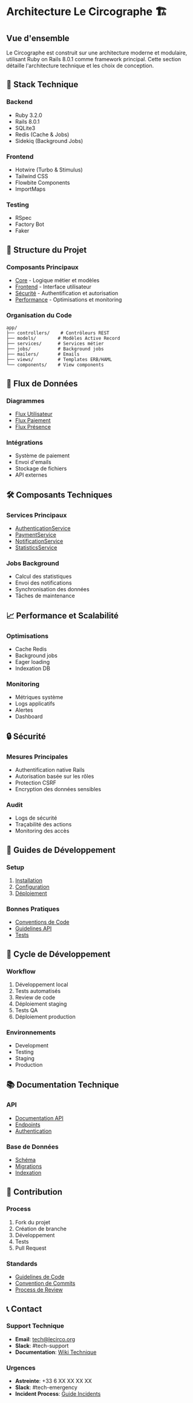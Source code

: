 # Architecture Le Circographe 🏗️

## Vue d'ensemble

Le Circographe est construit sur une architecture moderne et modulaire, utilisant Ruby on Rails 8.0.1 comme framework principal. Cette section détaille l'architecture technique et les choix de conception.

## 🔧 Stack Technique

### Backend
- Ruby 3.2.0
- Rails 8.0.1
- SQLite3
- Redis (Cache & Jobs)
- Sidekiq (Background Jobs)

### Frontend
- Hotwire (Turbo & Stimulus)
- Tailwind CSS
- Flowbite Components
- ImportMaps

### Testing
- RSpec
- Factory Bot
- Faker

## 📂 Structure du Projet

### Composants Principaux
- [Core](docs/architecture/README.md) - Logique métier et modèles
- [Frontend](docs/architecture/README.md) - Interface utilisateur
- [Sécurité](docs/architecture/README.md) - Authentification et autorisation
- [Performance](docs/architecture/README.md) - Optimisations et monitoring

### Organisation du Code
```
app/
├── controllers/    # Contrôleurs REST
├── models/        # Modèles Active Record
├── services/      # Services métier
├── jobs/          # Background jobs
├── mailers/       # Emails
├── views/         # Templates ERB/HAML
└── components/    # View components
```

## 🔄 Flux de Données

### Diagrammes
- [Flux Utilisateur](/docs/architecture/flow.md#user-flow)
- [Flux Paiement](/docs/architecture/flow.md#payment-flow)
- [Flux Présence](/docs/architecture/flow.md#attendance-flow)

### Intégrations
- Système de paiement
- Envoi d'emails
- Stockage de fichiers
- API externes

## 🛠️ Composants Techniques

### Services Principaux
- [AuthenticationService](/docs/architecture/components.md#authentication)
- [PaymentService](/docs/architecture/components.md#payment)
- [NotificationService](/docs/architecture/components.md#notification)
- [StatisticsService](/docs/architecture/components.md#statistics)

### Jobs Background
- Calcul des statistiques
- Envoi des notifications
- Synchronisation des données
- Tâches de maintenance

## 📈 Performance et Scalabilité

### Optimisations
- Cache Redis
- Background jobs
- Eager loading
- Indexation DB

### Monitoring
- Métriques système
- Logs applicatifs
- Alertes
- Dashboard

## 🔒 Sécurité

### Mesures Principales
- Authentification native Rails
- Autorisation basée sur les rôles
- Protection CSRF
- Encryption des données sensibles

### Audit
- Logs de sécurité
- Traçabilité des actions
- Monitoring des accès

## 📝 Guides de Développement

### Setup
1. [Installation](/docs/architecture/technical/installation.md)
2. [Configuration](/docs/architecture/technical/configuration.md)
3. [Déploiement](docs/architecture/technical/deployment/deployment.md)

### Bonnes Pratiques
- [Conventions de Code](/docs/architecture/technical/conventions.md)
- [Guidelines API](/docs/architecture/technical/api_guidelines.md)
- [Tests](/docs/architecture/technical/testing.md)

## 🔄 Cycle de Développement

### Workflow
1. Développement local
2. Tests automatisés
3. Review de code
4. Déploiement staging
5. Tests QA
6. Déploiement production

### Environnements
- Development
- Testing
- Staging
- Production

## 📚 Documentation Technique

### API
- [Documentation API](docs/architecture/README.md)
- [Endpoints](/docs/architecture/technical/api/endpoints.md)
- [Authentication](docs/architecture/technical/api/auth.md)

### Base de Données
- [Schéma](/docs/architecture/technical/database/schema.md)
- [Migrations](/docs/architecture/technical/database/migrations.md)
- [Indexation](/docs/architecture/technical/database/indexes.md)

## 🤝 Contribution

### Process
1. Fork du projet
2. Création de branche
3. Développement
4. Tests
5. Pull Request

### Standards
- [Guidelines de Code](/docs/architecture/technical/guidelines.md)
- [Convention de Commits](/docs/architecture/technical/commits.md)
- [Process de Review](/docs/architecture/technical/review.md)

## 📞 Contact

### Support Technique
- **Email**: tech@lecirco.org
- **Slack**: #tech-support
- **Documentation**: [Wiki Technique](/docs/architecture/technical/wiki.md)

### Urgences
- **Astreinte**: +33 6 XX XX XX XX
- **Slack**: #tech-emergency
- **Incident Process**: [Guide Incidents](/docs/architecture/technical/incidents.md) 